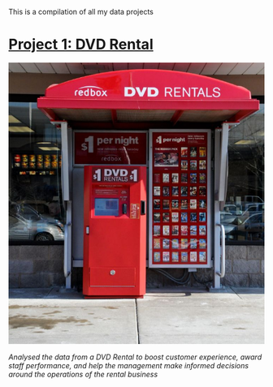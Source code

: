 This is a compilation of all my data projects

# [Project 1: DVD Rental](https://github.com/ProTeni/SQL_Projects.me/blob/main/README.md)

![](https://github.com/ProTeni/Data-Analysis-Folder/blob/main/Images/DVD_rental_machine.jpg)


*Analysed the data from a DVD Rental to boost customer experience, award staff performance, and help the management make informed decisions around the operations of the rental business*
